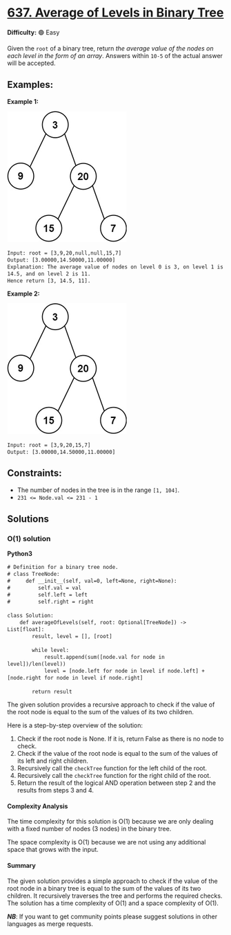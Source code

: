 # [637. Average of Levels in Binary Tree](https://leetcode.com/problems/average-of-levels-in-binary-tree/)

**Difficulty:** :green_circle: Easy

Given the `root` of a binary tree, return *the average value of the nodes on each level in the form of an array*. 
Answers within `10-5` of the actual answer will be accepted.

## Examples:

**Example 1:**

![081_01.jpeg](./resources/081_01.jpeg)

```
Input: root = [3,9,20,null,null,15,7]
Output: [3.00000,14.50000,11.00000]
Explanation: The average value of nodes on level 0 is 3, on level 1 is 14.5, and on level 2 is 11.
Hence return [3, 14.5, 11].
```

**Example 2:**

![081_01.jpeg](./resources/081_01.jpeg)

```
Input: root = [3,9,20,15,7]
Output: [3.00000,14.50000,11.00000]
```

## Constraints:

- The number of nodes in the tree is in the range `[1, 104]`.
- `231 <= Node.val <= 231 - 1`


## Solutions

### O(1) solution 

**Python3**

```python3
# Definition for a binary tree node.
# class TreeNode:
#     def __init__(self, val=0, left=None, right=None):
#         self.val = val
#         self.left = left
#         self.right = right

class Solution:
    def averageOfLevels(self, root: Optional[TreeNode]) -> List[float]:
        result, level = [], [root]
        
        while level:
            result.append(sum([node.val for node in level])/len(level))
            level = [node.left for node in level if node.left] + [node.right for node in level if node.right]
        
        return result
```

The given solution provides a recursive approach to check if the value of the root node is equal to the sum of the values of its two children.

Here is a step-by-step overview of the solution:

1. Check if the root node is None. If it is, return False as there is no node to check.
2. Check if the value of the root node is equal to the sum of the values of its left and right children.
3. Recursively call the `checkTree` function for the left child of the root.
4. Recursively call the `checkTree` function for the right child of the root.
5. Return the result of the logical AND operation between step 2 and the results from steps 3 and 4.

#### Complexity Analysis

The time complexity for this solution is O(1) because we are only dealing with a fixed number of nodes (3 nodes) in the binary tree.

The space complexity is O(1) because we are not using any additional space that grows with the input.

#### Summary

The given solution provides a simple approach to check if the value of the root node in a binary tree is equal to the sum of the values of its two children. It recursively traverses the tree and performs the required checks. The solution has a time complexity of O(1) and a space complexity of O(1).

***NB***: If you want to get community points please suggest solutions in other languages as merge requests.
